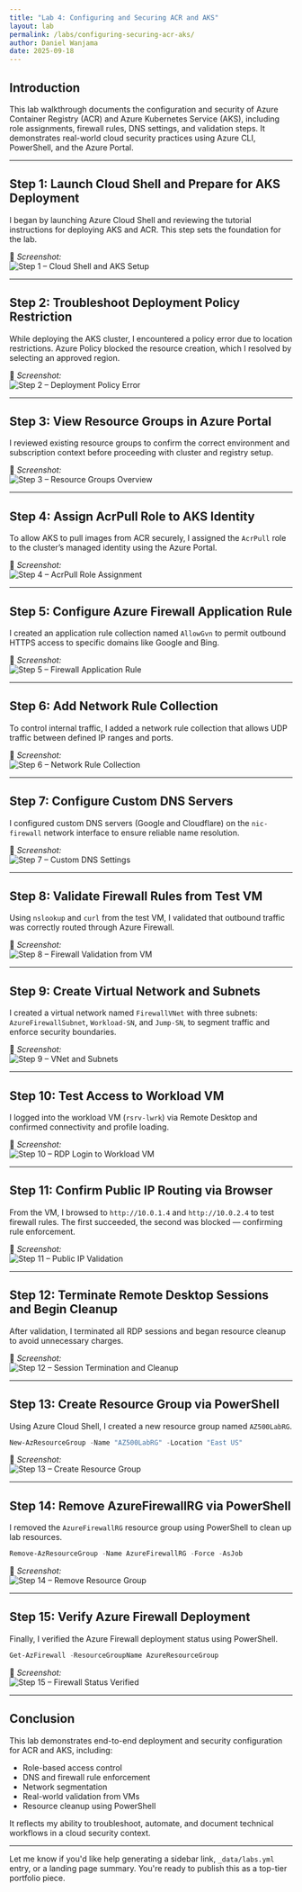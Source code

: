 ```yaml
---
title: "Lab 4: Configuring and Securing ACR and AKS"
layout: lab
permalink: /labs/configuring-securing-acr-aks/
author: Daniel Wanjama
date: 2025-09-18
---
```


## Introduction

This lab walkthrough documents the configuration and security of Azure Container Registry (ACR) and Azure Kubernetes Service (AKS), including role assignments, firewall rules, DNS settings, and validation steps. It demonstrates real-world cloud security practices using Azure CLI, PowerShell, and the Azure Portal.

---

## Step 1: Launch Cloud Shell and Prepare for AKS Deployment

I began by launching Azure Cloud Shell and reviewing the tutorial instructions for deploying AKS and ACR. This step sets the foundation for the lab.

📸 *Screenshot:*  
![Step 1 – Cloud Shell and AKS Setup](../../assets/images/labs/lab4-acr-aks/step01-cloudshell-aks-setup.png)

---

## Step 2: Troubleshoot Deployment Policy Restriction

While deploying the AKS cluster, I encountered a policy error due to location restrictions. Azure Policy blocked the resource creation, which I resolved by selecting an approved region.

📸 *Screenshot:*  
![Step 2 – Deployment Policy Error](../../assets/images/labs/lab4-acr-aks/step02-policy-error.png)

---

## Step 3: View Resource Groups in Azure Portal

I reviewed existing resource groups to confirm the correct environment and subscription context before proceeding with cluster and registry setup.

📸 *Screenshot:*  
![Step 3 – Resource Groups Overview](../../assets/images/labs/lab4-acr-aks/step03-resource-groups-list.png)

---

## Step 4: Assign AcrPull Role to AKS Identity

To allow AKS to pull images from ACR securely, I assigned the `AcrPull` role to the cluster’s managed identity using the Azure Portal.

📸 *Screenshot:*  
![Step 4 – AcrPull Role Assignment](../../assets/images/labs/lab4-acr-aks/step04-role-assignment-acrpull.png)

---

## Step 5: Configure Azure Firewall Application Rule

I created an application rule collection named `AllowGvn` to permit outbound HTTPS access to specific domains like Google and Bing.

📸 *Screenshot:*  
![Step 5 – Firewall Application Rule](../../assets/images/labs/lab4-acr-aks/step05-firewall-application-rule.png)

---

## Step 6: Add Network Rule Collection

To control internal traffic, I added a network rule collection that allows UDP traffic between defined IP ranges and ports.

📸 *Screenshot:*  
![Step 6 – Network Rule Collection](../../assets/images/labs/lab4-acr-aks/step06-network-rule-udp.png)

---

## Step 7: Configure Custom DNS Servers

I configured custom DNS servers (Google and Cloudflare) on the `nic-firewall` network interface to ensure reliable name resolution.

📸 *Screenshot:*  
![Step 7 – Custom DNS Settings](../../assets/images/labs/lab4-acr-aks/step07-dns-settings-nic-firewall.png)

---

## Step 8: Validate Firewall Rules from Test VM

Using `nslookup` and `curl` from the test VM, I validated that outbound traffic was correctly routed through Azure Firewall.

📸 *Screenshot:*  
![Step 8 – Firewall Validation from VM](../../assets/images/labs/lab4-acr-aks/step08-firewall-validation-terminal.png)

---

## Step 9: Create Virtual Network and Subnets

I created a virtual network named `FirewallVNet` with three subnets: `AzureFirewallSubnet`, `Workload-SN`, and `Jump-SN`, to segment traffic and enforce security boundaries.

📸 *Screenshot:*  
![Step 9 – VNet and Subnets](../../assets/images/labs/lab4-acr-aks/step09-server-manager-vnet-subnets.png)

---

## Step 10: Test Access to Workload VM

I logged into the workload VM (`rsrv-lwrk`) via Remote Desktop and confirmed connectivity and profile loading.

📸 *Screenshot:*  
![Step 10 – RDP Login to Workload VM](../../assets/images/labs/lab4-acr-aks/step10-rdp-login-profile-service.png)

---

## Step 11: Confirm Public IP Routing via Browser

From the VM, I browsed to `http://10.0.1.4` and `http://10.0.2.4` to test firewall rules. The first succeeded, the second was blocked — confirming rule enforcement.

📸 *Screenshot:*  
![Step 11 – Public IP Validation](../../assets/images/labs/lab4-acr-aks/step11-server-manager-ip-check.png)

---

## Step 12: Terminate Remote Desktop Sessions and Begin Cleanup

After validation, I terminated all RDP sessions and began resource cleanup to avoid unnecessary charges.

📸 *Screenshot:*  
![Step 12 – Session Termination and Cleanup](../../assets/images/labs/lab4-acr-aks/step12-rdp-session-termination.png)

---

## Step 13: Create Resource Group via PowerShell

Using Azure Cloud Shell, I created a new resource group named `AZ500LabRG`.

```powershell
New-AzResourceGroup -Name "AZ500LabRG" -Location "East US"
```

📸 *Screenshot:*  
![Step 13 – Create Resource Group](../../assets/images/labs/lab4-acr-aks/step13-cloudshell-create-rg.png)

---

## Step 14: Remove AzureFirewallRG via PowerShell

I removed the `AzureFirewallRG` resource group using PowerShell to clean up lab resources.

```powershell
Remove-AzResourceGroup -Name AzureFirewallRG -Force -AsJob
```

📸 *Screenshot:*  
![Step 14 – Remove Resource Group](../../assets/images/labs/lab4-acr-aks/step14-cloudshell-remove-rg.png)

---

## Step 15: Verify Azure Firewall Deployment

Finally, I verified the Azure Firewall deployment status using PowerShell.

```powershell
Get-AzFirewall -ResourceGroupName AzureResourceGroup
```

📸 *Screenshot:*  
![Step 15 – Firewall Status Verified](../../assets/images/labs/lab4-acr-aks/step15-get-firewall-status.png)

---

## Conclusion

This lab demonstrates end-to-end deployment and security configuration for ACR and AKS, including:

- Role-based access control  
- DNS and firewall rule enforcement  
- Network segmentation  
- Real-world validation from VMs  
- Resource cleanup using PowerShell

It reflects my ability to troubleshoot, automate, and document technical workflows in a cloud security context.

---
Let me know if you'd like help generating a sidebar link, `_data/labs.yml` entry, or a landing page summary. You're ready to publish this as a top-tier portfolio piece.
